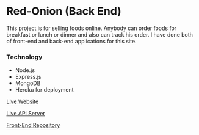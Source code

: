 # Red-Onion (Back End)
This project is for selling foods online. Anybody can order foods for breakfast or lunch or dinner and also can track his order. I have done both of front-end and back-end applications for this site.

### Technology
* Node.js
* Express.js
* MongoDB
* Heroku for deployment

[Live Website](https://red-onion-online-food.web.app/)

[Live API Server](https://serene-crag-38555.herokuapp.com/)

[Front-End Repository](https://github.com/S-Delowar/hot-red-onion-project)



